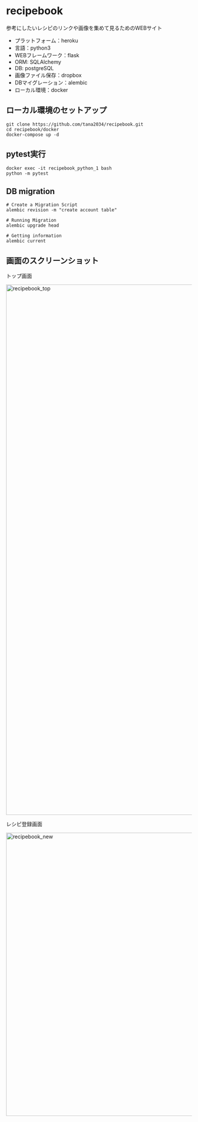 # recipebook

参考にしたいレシピのリンクや画像を集めて見るためのWEBサイト

- プラットフォーム：heroku
- 言語：python3
- WEBフレームワーク：flask
- ORM: SQLAlchemy
- DB: postgreSQL
- 画像ファイル保存：dropbox
- DBマイグレーション：alembic
- ローカル環境：docker

## ローカル環境のセットアップ

```
git clone https://github.com/tana2034/recipebook.git
cd recipebook/docker
docker-compose up -d
```

## pytest実行

```
docker exec -it recipebook_python_1 bash
python -m pytest
```

## DB migration

```
# Create a Migration Script
alembic revision -m "create account table"

# Running Migration
alembic upgrade head

# Getting information
alembic current
```

## 画面のスクリーンショット

トップ画面

<img width="1438" alt="recipebook_top" src="https://user-images.githubusercontent.com/33181485/55273974-ffa60600-5315-11e9-8886-25ff80ecebfc.png">

レシピ登録画面

<img width="768" alt="recipebook_new" src="https://user-images.githubusercontent.com/33181485/55273973-ffa60600-5315-11e9-9c4f-57660fa1262d.png">
